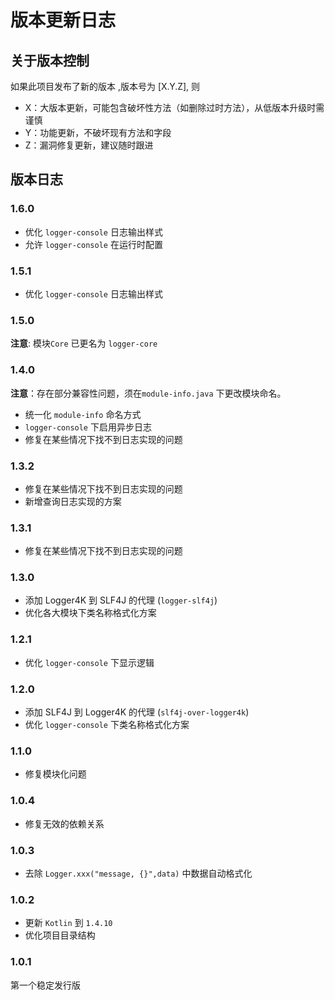 # 版本更新日志

## 关于版本控制

如果此项目发布了新的版本 ,版本号为 [X.Y.Z], 则

- X：大版本更新，可能包含破坏性方法（如删除过时方法），从低版本升级时需谨慎
- Y：功能更新，不破坏现有方法和字段
- Z：漏洞修复更新，建议随时跟进

## 版本日志

### 1.6.0

- 优化 `logger-console` 日志输出样式
- 允许 `logger-console` 在运行时配置

### 1.5.1

- 优化 `logger-console` 日志输出样式

### 1.5.0

**注意**: 模块`Core` 已更名为 `logger-core`

### 1.4.0

**注意**：存在部分兼容性问题，须在`module-info.java` 下更改模块命名。

- 统一化 `module-info` 命名方式
- `logger-console` 下启用异步日志
- 修复在某些情况下找不到日志实现的问题

### 1.3.2

- 修复在某些情况下找不到日志实现的问题
- 新增查询日志实现的方案

### 1.3.1

- 修复在某些情况下找不到日志实现的问题

### 1.3.0

- 添加 Logger4K 到 SLF4J 的代理 (`logger-slf4j`)
- 优化各大模块下类名称格式化方案

### 1.2.1

- 优化 `logger-console` 下显示逻辑

### 1.2.0

- 添加 SLF4J 到 Logger4K 的代理 (`slf4j-over-logger4k`)
- 优化 `logger-console` 下类名称格式化方案

### 1.1.0

- 修复模块化问题

### 1.0.4

- 修复无效的依赖关系

### 1.0.3

- 去除 `Logger.xxx("message, {}",data)` 中数据自动格式化

### 1.0.2

- 更新 `Kotlin` 到 `1.4.10`
- 优化项目目录结构

### 1.0.1

第一个稳定发行版

